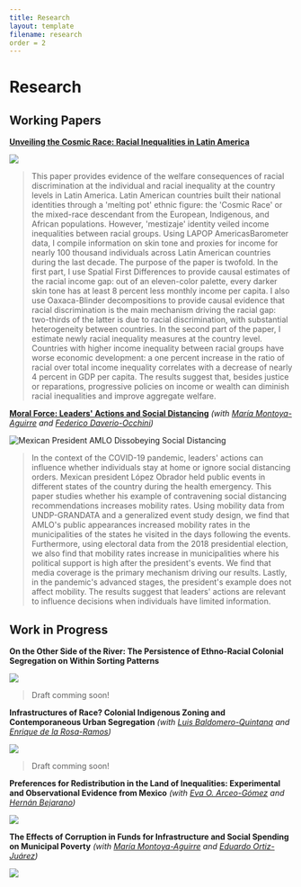 ```yaml
---
title: Research
layout: template
filename: research
order = 2
--- 
```


# Research

## Working Papers

**[Unveiling the Cosmic Race: Racial Inequalities in Latin America](https://papers.ssrn.com/sol3/papers.cfm?abstract_id=3870741)**

![](https://raw.githubusercontent.com/woomora/woomora.github.io/main/images/UCR.png)

  > This paper provides evidence of the welfare consequences of racial discrimination at the individual and racial inequality at the country levels in Latin America. Latin American countries built their national identities through a 'melting pot' ethnic figure: the 'Cosmic Race' or the mixed-race descendant from the European, Indigenous, and African populations. However, 'mestizaje' identity veiled income inequalities between racial groups. Using LAPOP AmericasBarometer data, I compile information on skin tone and proxies for income for nearly 100 thousand individuals across Latin American countries during the last decade. The purpose of the paper is twofold. In the first part, I use Spatial First Differences to provide causal estimates of the racial income gap: out of an eleven-color palette, every darker skin tone has at least 8 percent less monthly income per capita. I also use Oaxaca-Blinder decompositions to provide causal evidence that racial discrimination is the main mechanism driving the racial gap: two-thirds of the latter is due to racial discrimination, with substantial heterogeneity between countries. In the second part of the paper, I estimate newly racial inequality measures at the country level. Countries with higher income inequality between racial groups have worse economic development: a one percent increase in the ratio of racial over total income inequality correlates with a decrease of nearly 4 percent in GDP per capita. The results suggest that, besides justice or reparations, progressive policies on income or wealth can diminish racial inequalities and improve aggregate welfare.


**[Moral Force: Leaders' Actions and Social Distancing](https://papers.ssrn.com/sol3/papers.cfm?abstract_id=3678980)** *(with [María Montoya-Aguirre](https://fr.linkedin.com/in/mariamontoyaa) and [Federico Daverio-Occhini](https://mx.linkedin.com/in/federicodaverio))*

![Mexican President AMLO Dissobeying Social Distancing](https://raw.githubusercontent.com/woomora/woomora.github.io/main/images/MF.png)

  > In the context of the COVID-19 pandemic, leaders' actions can influence whether individuals stay at home or ignore social distancing orders. Mexican president López Obrador held public events in different states of the country during the health emergency. This paper studies whether his example of contravening social distancing recommendations increases mobility rates. Using mobility data from UNDP-GRANDATA and a generalized event study design, we find that AMLO's public appearances increased mobility rates in the municipalities of the states he visited in the days following the events. Furthermore, using electoral data from the 2018 presidential election, we also find that mobility rates increase in municipalities where his political support is high after the president's events. We find that media coverage is the primary mechanism driving our results. Lastly, in the pandemic's advanced stages, the president's example does not affect mobility. The results suggest that leaders' actions are relevant to influence decisions when individuals have limited information.


## Work in Progress

**On the Other Side of the River: The Persistence of Ethno-Racial Colonial Segregation on Within Sorting Patterns**

![](https://raw.githubusercontent.com/woomora/woomora.github.io/main/images/AOLDR.png)

  > Draft comming soon!

**Infrastructures of Race? Colonial Indigenous Zoning and Contemporaneous Urban Segregation** *(with [Luis Baldomero-Quintana](https://sites.google.com/view/luisbaldomeroquintana/) and [Enrique de la Rosa-Ramos](https://www.enriquedelarosaramos.com/))*

![](https://raw.githubusercontent.com/woomora/woomora.github.io/main/images/IoR.png)

  > Draft comming soon!

**Preferences for Redistribution in the Land of Inequalities: Experimental and Observational Evidence from Mexico** *(with [Eva O. Arceo-Gómez](https://www.eva-arceo.com/) and [Hernán Bejarano](https://www.hernandbejarano.com/))*

![](https://raw.githubusercontent.com/woomora/woomora.github.io/main/images/PFRLI.png)


**The Effects of Corruption in Funds for Infrastructure and Social Spending on Municipal Poverty** *(with [María Montoya-Aguirre](https://fr.linkedin.com/in/mariamontoyaa) and [Eduardo Ortiz-Juárez](https://www.eduardoortizj.com/))*

![](https://raw.githubusercontent.com/woomora/woomora.github.io/main/images/poverty_corruption.png)
